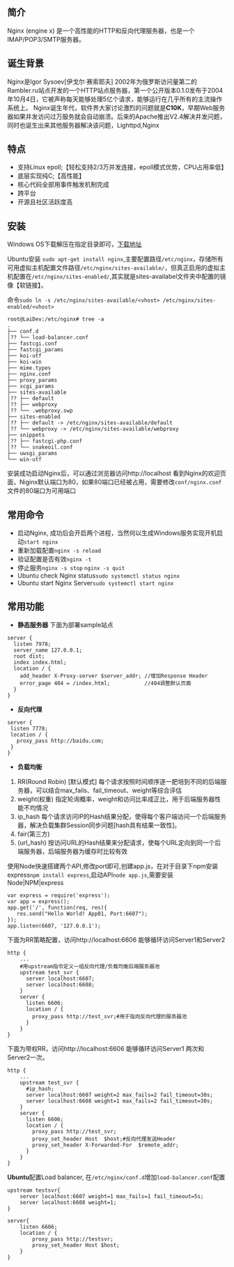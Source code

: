## 简介
Nginx (engine x) 是一个高性能的HTTP和反向代理服务器，也是一个IMAP/POP3/SMTP服务器。
## 诞生背景
Nginx是Igor Sysoev[伊戈尔·赛索耶夫] 2002年为俄罗斯访问量第二的Rambler.ru站点开发的一个HTTP站点服务器，第一个公开版本0.1.0发布于2004年10月4日，它被声称每天能够处理5亿个请求，能够运行在几乎所有的主流操作系统上。
Nginx诞生年代，软件界大家讨论激烈的问题就是**C10K**，早期Web服务器如果并发访问过万服务就会自动崩溃。后来的Apache推出V2.4解决并发问题，同时也诞生出来其他服务器解决该问题，Lighttpd,Nginx
## 特点
 -   支持Linux epoll;【轻松支持2/3万并发连接，epoll模式优势，CPU占用率低】
 -   底层实现纯C;【高性能】
 -   核心代码全部用事件触发机制完成
 -   跨平台
 -  开源且社区活跃度高
## 安装
Windows OS下载解压在指定目录即可，[下载地址](https://nginx.org/en/download.html)

Ubuntu安装 `sudo apt-get install nginx`,主要配置路径`/etc/nginx`，存储所有可用虚拟主机配置文件路径`/etc/nginx/sites-available/`，但真正启用的虚拟主机配置在`/etc/nginx/sites-enabled/`,其实就是sites-availabel文件夹中配置的镜像【软链接】。

命令`sudo ln -s /etc/nginx/sites-available/<vhost> /etc/nginx/sites-enabled/<vhost>`

```
root@LaiDev:/etc/nginx# tree -a
.
├── conf.d
│?? └── load-balancer.conf
├── fastcgi.conf
├── fastcgi_params
├── koi-utf
├── koi-win
├── mime.types
├── nginx.conf
├── proxy_params
├── scgi_params
├── sites-available
│?? ├── default
│?? ├── webproxy
│?? └── .webproxy.swp
├── sites-enabled
│?? ├── default -> /etc/nginx/sites-available/default
│?? └── webproxy -> /etc/nginx/sites-available/webproxy
├── snippets
│?? ├── fastcgi-php.conf
│?? └── snakeoil.conf
├── uwsgi_params
└── win-utf
```

安装成功启动Nginx后，可以通过浏览器访问http://localhost 看到Nginx的欢迎页面，Niginx默认端口为80，如果80端口已经被占用，需要修改`conf/nginx.conf`文件的80端口为可用端口
## 常用命令
 -   启动Nginx, 成功后会开启两个进程，当然何以生成Windows服务实现开机启动`start nginx`
 - 重新加载配置`nginx -s reload`
 - 验证配置是否有效`nginx -t`
 - 停止服务`nginx -s stop` `nginx -s quit`
 - Ubuntu check Nginx status`sudo systemctl status nginx`
 - Ubuntu start Nginx Server`sudo systemctl start nginx`
## 常用功能
 - **静态服务器**
 下面为部署sample站点
```
server {
  listen 7978;
  server_name 127.0.0.1;
  root dist;
  index index.html;
  location / {
	add_header X-Proxy-server $server_addr; //增加Response Header
	error_page 404 = /index.html;           //404调整默认页面
  }
}
```
 - **反向代理**
 ```
 server {
  listen 7778;
  location / {
	proxy_pass http://baidu.com;
  }
}
 ```
 - **负载均衡**
 1) RR(Round Robin) [默认模式]
每个请求按照时间顺序逐一肥培到不同的后端服务器，可以结合max_fails、fail_timeout、weight等综合评估
2) weight(权重)
指定轮询概率，weight和访问比率成正比，用于后端服务器性能不均情况
3) ip_hash
每个请求访问IP的Hash结果分配，使得每个客户端访问一个后端服务器，解决负载集群Session同步问题[hash具有结果一致性]。
4) fair(第三方)
5) (url_hash)
按访问URL的Hash结果来分配请求，使每个URL定向到同一个后端服务器，后端服务器为缓存时比较有效

使用Node快速搭建两个API,修改port即可,创建app.js，在对于目录下npm安装express`npm install express`,启动API`node app.js`,需要安装Node|NPM|express
```
var express = require('express');
var app = express();
app.get('/', function(req, res){
   res.send("Hello World! App01, Port:6607");
});
app.listen(6607, '127.0.0.1');
```
下面为RR策略配置，访问http://localhost:6606 能够循环访问Server1和Server2
```
http {
    ...
    #用upstream指令定义一组反向代理/负载均衡后端服务器池
    upstream test_svr {
      server localhost:6607;
      server localhost:6608;
    }
    server {
      listen 6606;
      location / {
        proxy_pass http://test_svr;#用于指向反向代理的服务器池
      }
    }
}
```
下面为带权RR，访问http://localhost:6606 能够循环访问Server1 两次和Server2一次。
```
http {
    ...
    upstream test_svr {
      #ip_hash;
      server localhost:6607 weight=2 max_fails=2 fail_timeout=30s;
      server localhost:6608 weight=1 max_fails=2 fail_timeout=30s;
    }
    server {
      listen 6606;
      location / {
        proxy_pass http://test_svr;
        proxy_set_header Host  $host;#反向代理发送Header
        proxy_set_header X-Forwarded-For  $remote_addr;
      }
    }
}
```
**Ubuntu**配置Load balancer, 在`/etc/nginx/conf.d`增加`load-balancer.conf`配置
```
upstream testsvr{
	server localhost:6607 weight=1 max_fails=1 fail_timeout=5s;
	server localhost:6608 weight=1;
}

server{
	listen 6606;
	location / {
		proxy_pass http://testsvr;
		proxy_set_header Host $host;
	}
}
```
